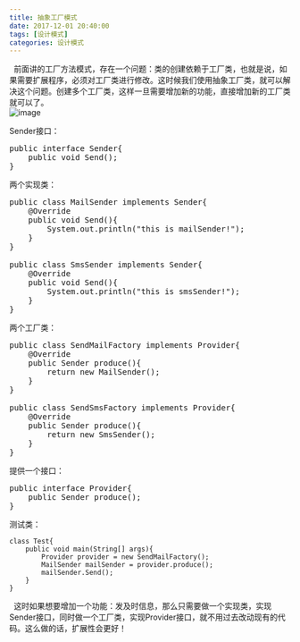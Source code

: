 ```yaml
---
title: 抽象工厂模式  
date: 2017-12-01 20:40:00  
tags: [设计模式]    
categories: 设计模式  
---
```

&nbsp;&nbsp;前面讲的工厂方法模式，存在一个问题：类的创建依赖于工厂类，也就是说，如果需要扩展程序，必须对工厂类进行修改。这时候我们使用抽象工厂类，就可以解决这个问题。创建多个工厂类，这样一旦需要增加新的功能，直接增加新的工厂类就可以了。  
![image](http://osrmzp0jr.bkt.clouddn.com/factory3.png)  
<!-- more -->
Sender接口：
<pre>
public interface Sender{
    public void Send();
}
</pre>
两个实现类：  
<pre>
public class MailSender implements Sender{
    @Override
    public void Send(){
        System.out.println("this is mailSender!");
    }
}

public class SmsSender implements Sender{
    @Override
    public void Send(){
        System.out.println("this is smsSender!");
    }
}
</pre>
两个工厂类：  
<pre>
public class SendMailFactory implements Provider{
    @Override
    public Sender produce(){
        return new MailSender();
    }
}

public class SendSmsFactory implements Provider{
    @Override
    public Sender produce(){
        return new SmsSender();
    }
}
</pre>
提供一个接口：  
<pre>
public interface Provider{
    public Sender produce();
}
</pre>
测试类：  
```
class Test{
    public void main(String[] args){
        Provider provider = new SendMailFactory();
        MailSender mailSender = provider.produce();
        mailSender.Send();
    }
}
```
&nbsp;&nbsp;这时如果想要增加一个功能：发及时信息，那么只需要做一个实现类，实现Sender接口，同时做一个工厂类，实现Provider接口，就不用过去改动现有的代码。这么做的话，扩展性会更好！  

